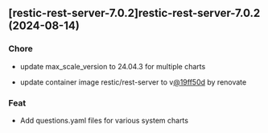 

## [restic-rest-server-7.0.2]restic-rest-server-7.0.2 (2024-08-14)

### Chore



- update max_scale_version to 24.04.3 for multiple charts

- update container image restic/rest-server to v[@19ff50d](https://github.com/19ff50d) by renovate

### Feat



- Add questions.yaml files for various system charts